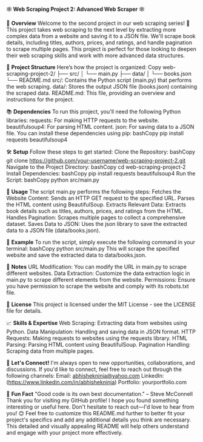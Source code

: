 🕸️ **Web Scraping Project 2: Advanced Web Scraper** 🕸️

🚀 **Overview**
Welcome to the second project in our web scraping series! 🎉 This project takes web scraping to the next level by extracting more complex data from a website and saving it to a JSON file. We'll scrape book details, including titles, authors, prices, and ratings, and handle pagination to scrape multiple pages. This project is perfect for those looking to deepen their web scraping skills and work with more advanced data structures.

📂 **Project Structure**
Here’s how the project is organized:
Copy
web-scraping-project-2/
├── src/
│   └── main.py
├── data/
│   └── books.json
└── README.md
src/: Contains the Python script (main.py) that performs the web scraping.
data/: Stores the output JSON file (books.json) containing the scraped data.
README.md: This file, providing an overview and instructions for the project.

📚 **Dependencies**
To run this project, you'll need the following Python libraries:
requests: For making HTTP requests to the website.
beautifulsoup4: For parsing HTML content.
json: For saving data to a JSON file.
You can install these dependencies using pip:
bashCopy
pip install requests beautifulsoup4

🛠️ **Setup**
Follow these steps to get started:
Clone the Repository:
bashCopy
git clone https://github.com/your-username/web-scraping-project-2.git
Navigate to the Project Directory:
bashCopy
cd web-scraping-project-2
Install Dependencies:
bashCopy
pip install requests beautifulsoup4
Run the Script:
bashCopy
python src/main.py

🎯 **Usage**
The script main.py performs the following steps:
Fetches the Website Content:
Sends an HTTP GET request to the specified URL.
Parses the HTML content using BeautifulSoup.
Extracts Relevant Data:
Extracts book details such as titles, authors, prices, and ratings from the HTML.
Handles Pagination:
Scrapes multiple pages to collect a comprehensive dataset.
Saves Data to JSON:
Uses the json library to save the extracted data to a JSON file (data/books.json).

🎯 **Example**
To run the script, simply execute the following command in your terminal:
bashCopy
python src/main.py
This will scrape the specified website and save the extracted data to data/books.json.

📝 **Notes**
URL Modification: You can modify the URL in main.py to scrape different websites.
Data Extraction: Customize the data extraction logic in main.py to scrape different elements from the website.
Permissions: Ensure you have permission to scrape the website and comply with its robots.txt file.

📜 **License**
This project is licensed under the MIT License - see the LICENSE file for details.

📈 **Skills & Expertise**
Web Scraping: Extracting data from websites using Python.
Data Manipulation: Handling and saving data in JSON format.
HTTP Requests: Making requests to websites using the requests library.
HTML Parsing: Parsing HTML content using BeautifulSoup.
Pagination Handling: Scraping data from multiple pages.

🤝 **Let's Connect!**
I'm always open to new opportunities, collaborations, and discussions. If you'd like to connect, feel free to reach out through the following channels:
Email: abhishekninja@yahoo.com
LinkedIn: (https://www.linkedin.com/in/abhishekninja)
Portfolio: yourportfolio.com

🎉 **Fun Fact**
"Good code is its own best documentation." – Steve McConnell
Thank you for visiting my GitHub profile! I hope you found something interesting or useful here. Don't hesitate to reach out—I'd love to hear from you! 😊
Feel free to customize this README.md further to better fit your project's specifics and add any additional details you think are necessary. This detailed and visually appealing README will help others understand and engage with your project more effectively.
